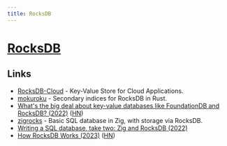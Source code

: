 ```yaml
---
title: RocksDB
---
```


# [RocksDB](http://rocksdb.org/)

## Links

- [RocksDB-Cloud](https://github.com/rockset/rocksdb-cloud) - Key-Value Store for Cloud Applications.
- [mokuroku](https://github.com/nlfiedler/mokuroku) - Secondary indices for RocksDB in Rust.
- [What's the big deal about key-value databases like FoundationDB and RocksDB? (2022)](https://notes.eatonphil.com/whats-the-big-deal-about-key-value-databases.html) ([HN](https://news.ycombinator.com/item?id=32566851))
- [zigrocks](https://github.com/eatonphil/zigrocks) - Basic SQL database in Zig, with storage via RocksDB.
- [Writing a SQL database, take two: Zig and RocksDB (2022)](https://notes.eatonphil.com/zigrocks-sql.html)
- [How RocksDB Works (2023)](https://artem.krylysov.com/blog/2023/04/19/how-rocksdb-works/) ([HN](https://news.ycombinator.com/item?id=35634673))
